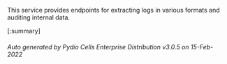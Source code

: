 






This service provides endpoints for extracting logs in various formats and auditing internal data.

[:summary]

###### Auto generated by Pydio Cells Enterprise Distribution v3.0.5 on 15-Feb-2022
